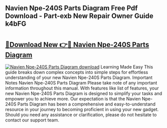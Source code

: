 ## Navien Npe-240S Parts Diagram Free Pdf Download - Part-exb New Repair Owner Guide k4bFG

# <h2><a href="http://dfkwsbk.blite.top/?on=Navien+Npe-240S+Parts+Diagram">🔗Download New 👉🔴 Navien Npe-240S Parts Diagram</a></h2>

[![Navien Npe-240S Parts Diagram download](https://i.imgur.com/lujVjoI.png)](http://dfkwsbk.blite.top/?on=Navien+Npe-240S+Parts+Diagram)
Learning Made Easy This guide breaks down complex concepts into simple steps for effortless understanding of your new Navien Npe-240S Parts Diagram. Important Notes Navien Npe-240S Parts Diagram Please take note of any important information throughout this manual. With features like list of features, your new Navien Npe-240S Parts Diagram is designed to simplify your tasks and empower you to achieve more. Our expectation is that the Navien Npe-240S Parts Diagram has been a comprehensive and easy-to-understand resource in your journey to becoming proficient in using your new gadget. Should you need any assistance or clarification, please do not hesitate to contact our support team.
